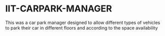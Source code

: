 # IIT-CARPARK-MANAGER 
This was a car park manager designed to allow different types of vehicles to park their car in different floors and according to the space availability

